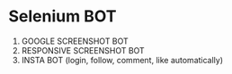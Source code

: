# Selenium BOT
      
      
1. GOOGLE SCREENSHOT BOT
2. RESPONSIVE SCREENSHOT BOT
3. INSTA BOT
   (login, follow, comment, like automatically)
